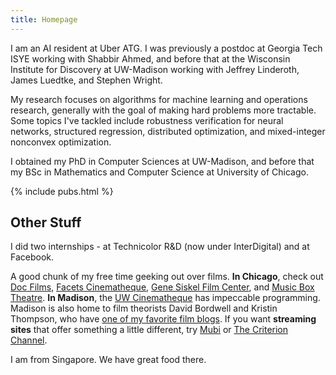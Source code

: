 ```yaml
---
title: Homepage
---
```


I am an AI resident at Uber ATG. 
I was previously a postdoc at Georgia Tech ISYE working with Shabbir Ahmed, and before that at the Wisconsin Institute for Discovery at UW-Madison working with Jeffrey Linderoth, James Luedtke, and Stephen Wright.

My research focuses on algorithms for machine learning and operations research, generally with the goal of making hard problems more tractable.
Some topics I've tackled include robustness verification for neural networks, structured regression, distributed optimization, and mixed-integer nonconvex optimization.

I obtained my PhD in Computer Sciences at UW-Madison, and before that my BSc in
Mathematics and Computer Science at University of Chicago.

{% include pubs.html %}

## Other Stuff

I did two internships - at Technicolor R&D (now under InterDigital)
and at Facebook.

A good chunk of my free time geeking out over films. 
**In Chicago**, check out [Doc Films](http://docfilms.uchicago.edu/), [Facets
Cinematheque](http://www.facets.org/cinematheque/), [Gene Siskel Film Center](https://www.siskelfilmcenter.org/), and [Music Box Theatre](https://www.musicboxtheatre.com/). 
**In Madison**, the [UW Cinematheque](http://cinema.wisc.edu) has impeccable programming. Madison is also home to film theorists David Bordwell and Kristin Thompson, who have [one of my favorite film blogs](http://www.davidbordwell.net/blog/). 
If you want **streaming sites** that offer something a little different, try [Mubi](https://mubi.com/) or [The Criterion Channel](https://www.criterionchannel.com/).

I am from Singapore. We have great food there.